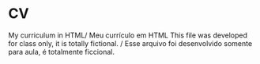 # CV
My curriculum in HTML/ Meu currículo em HTML
This file was developed for class only, it is totally fictional. /   Esse arquivo foi desenvolvido somente para aula, é totalmente ficcional.